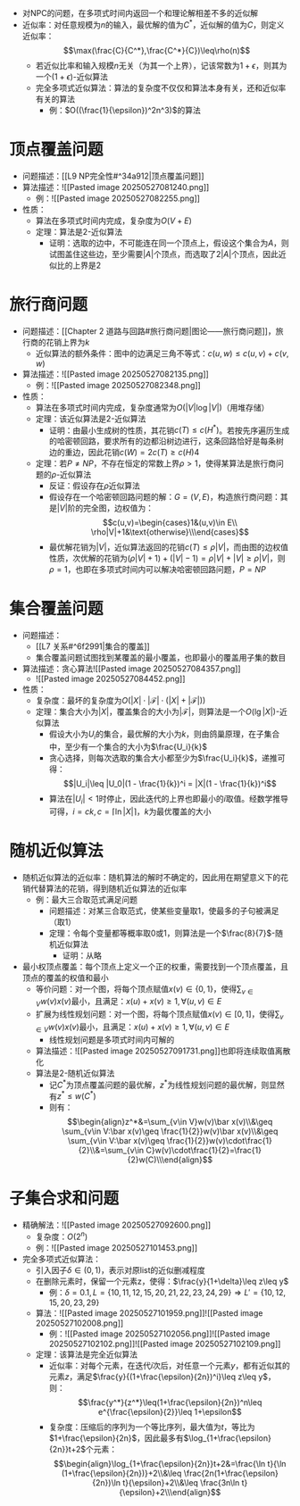 - 对NPC的问题，在多项式时间内返回一个和理论解相差不多的近似解
- 近似率：对任意规模为$n$的输入，最优解的值为$C^*$，近似解的值为$C$，则定义近似率：$$\max(\frac{C}{C^*},\frac{C^*}{C})\leq\rho(n)$$
	- 若近似比率和输入规模$n$无关（为其一个上界），记该常数为$1+\epsilon$，则其为一个$(1+\epsilon)$-近似算法
	- 完全多项式近似算法：算法的复杂度不仅仅和算法本身有关，还和近似率有关的算法
		- 例：$O((\frac{1}{\epsilon})^2n^3)$的算法
# 顶点覆盖问题
- 问题描述：[[L9 NP完全性#^34a912|顶点覆盖问题]]
- 算法描述：![[Pasted image 20250527081240.png]]
	- 例：![[Pasted image 20250527082255.png]]
- 性质：
	- 算法在多项式时间内完成，复杂度为$O(V+E)$
	- 定理：算法是2-近似算法
		- 证明：选取的边中，不可能连在同一个顶点上，假设这个集合为$A$，则试图盖住这些边，至少需要$|A|$个顶点，而选取了$2|A|$个顶点，因此近似比的上界是2
# 旅行商问题
- 问题描述：[[Chapter 2 道路与回路#旅行商问题|图论——旅行商问题]]，旅行商的花销上界为$k$
	- 近似算法的额外条件：图中的边满足三角不等式：$c(u,w)\leq c(u,v)+c(v,w)$
- 算法描述：![[Pasted image 20250527082135.png]]
	- 例：![[Pasted image 20250527082348.png]]
- 性质：
	- 算法在多项式时间内完成，复杂度通常为$O(|V|\log|V|)$（用堆存储）
	- 定理：该近似算法是2-近似算法
		- 证明：由最小生成树的性质，其花销$c(T)\leq c(H^*)$。若按先序遍历生成的哈密顿回路，要求所有的边都沿树边进行，这条回路恰好是每条树边的重边，因此花销$c(W)=2c(T)\geq c(H)$4
	- 定理：若$P\neq NP$，不存在恒定的常数上界$\rho>1$，使得某算法是旅行商问题的$\rho$-近似算法
		- 反证：假设存在$\rho$近似算法
		- 假设存在一个哈密顿回路问题的解：$G=(V,E)$，构造旅行商问题：其是$|V|$阶的完全图，边权值为：$$c(u,v)=\begin{cases}1&(u,v)\in E\\ \rho|V|+1&\text{otherwise}\\\end{cases}$$
		- 最优解花销为$|V|$，近似算法返回的花销$c(T)\leq \rho|V|$，而由图的边权值性质，次优解的花销为$(ρ|V| + 1) + (|V| − 1) = ρ|V| + |V| \geq ρ|V|$，则$\rho = 1$，也即在多项式时间内可以解决哈密顿回路问题，$P=NP$
# 集合覆盖问题
- 问题描述：
	- [[L7 关系#^6f2991|集合的覆盖]]
	- 集合覆盖问题试图找到某覆盖的最小覆盖，也即最小的覆盖用子集的数目
- 算法描述：贪心算法![[Pasted image 20250527084357.png]]
	- ![[Pasted image 20250527084452.png]]
- 性质：
	- 复杂度：最坏的复杂度为$O(|X|\cdot|\mathscr F|\cdot(|X|+|\mathscr F|))$
	- 定理：集合大小为$|X|$，覆盖集合的大小为$|\mathscr F|$，则算法是一个$O(\lg |X|)$-近似算法
		- 假设大小为$U_i$的集合，最优解的大小为$k$，则由鸽巢原理，在子集合中，至少有一个集合的大小为$\frac{U_i}{k}$
		- 贪心选择，则每次选取的集合大小都至少为$\frac{U_i}{k}$，递推可得：$$|U_i|\leq |U_0|(1 - \frac{1}{k})^i = |X|(1 - \frac{1}{k})^i$$
		- 算法在$|U_i|<1$时停止，因此迭代的上界也即最小的$i$取值。经数学推导可得，$i=ck,c=\lceil\ln|X|\rceil$，$k$为最优覆盖的大小
# 随机近似算法
- 随机近似算法的近似率：随机算法的解时不确定的，因此用在期望意义下的花销代替算法的花销，得到随机近似算法的近似率
	- 例：最大三合取范式满足问题
		- 问题描述：对某三合取范式，使某些变量取1，使最多的子句被满足（取1）
		- 定理：令每个变量都等概率取0或1，则算法是一个$\frac{8}{7}$-随机近似算法
			- 证明：从略
- 最小权顶点覆盖：每个顶点上定义一个正的权重，需要找到一个顶点覆盖，且顶点的覆盖的权值和最小
	- 等价问题：对一个图，将每个顶点赋值$x(v)\in\{0,1\}$，使得$\sum_{v\in V}w(v)x(v)$最小，且满足：$x(u)+x(v)\geq 1,\forall (u,v)\in E$
	- 扩展为线性规划问题：对一个图，将每个顶点赋值$x(v)\in[0,1]$，使得$\sum_{v\in V}w(v)x(v)$最小，且满足：$x(u)+x(v)\geq 1,\forall (u,v)\in E$
		- 线性规划问题是多项式时间内可解的
	- 算法描述：![[Pasted image 20250527091731.png]]也即将连续取值离散化
	- 算法是2-随机近似算法
		- 记$C^*$为顶点覆盖问题的最优解，$z^*$为线性规划问题的最优解，则显然有$z^*\leq w(C^*)$
		- 则有：$$\begin{align}z^*&=\sum_{v\in V}w(v)\bar x(v)\\&\geq \sum_{v\in V:\bar x(v)\geq \frac{1}{2}}w(v)\bar x(v)\\&\geq \sum_{v\in V:\bar x(v)\geq \frac{1}{2}}w(v)\cdot\frac{1}{2}\\&=\sum_{v\in C}w(v)\cdot\frac{1}{2}=\frac{1}{2}w(C)\\\end{align}$$
# 子集合求和问题
- 精确解法：![[Pasted image 20250527092600.png]]
	- 复杂度：$O(2^n)$
	- 例：![[Pasted image 20250527101453.png]]
- 完全多项式近似算法：
	- 引入因子$\delta\in(0,1)$，表示对原list的近似删减程度
	- 在删除元素时，保留一个元素z，使得：$\frac{y}{1+\delta}\leq z\leq y$
		- 例：$δ = 0.1, L = \{10, 11, 12, 15, 20, 21, 22, 23, 24, 29\}⇒L'= \{10, 12, 15, 20, 23, 29\}$
	- 算法：![[Pasted image 20250527101959.png]]![[Pasted image 20250527102008.png]]
		- 例：![[Pasted image 20250527102056.png]]![[Pasted image 20250527102102.png]]![[Pasted image 20250527102109.png]]
	- 定理：该算法是完全近似算法
		- 近似率：对每个元素，在迭代$i$次后，对任意一个元素$y$，都有近似其的元素$z$，满足$\frac{y}{(1+\frac{\epsilon}{2n})^i}\leq z\leq y$，则：$$\frac{y^*}{z^*}\leq(1+\frac{\epsilon}{2n})^n\leq e^{\frac{\epsilon}{2}}\leq 1+\epsilon$$
		- 复杂度：压缩后的序列为一个等比序列，最大值为$t$，等比为$1+\frac{\epsilon}{2n}$，因此最多有$\log_{1+\frac{\epsilon}{2n}}t+2$个元素：$$\begin{align}\log_{1+\frac{\epsilon}{2n}}t+2&=\frac{\ln t}{\ln (1+\frac{\epsilon}{2n})}+2\\&\leq \frac{2n(1+\frac{\epsilon}{2n})\ln t}{\epsilon}+2\\&\leq \frac{3n\ln t}{\epsilon}+2\\\end{align}$$